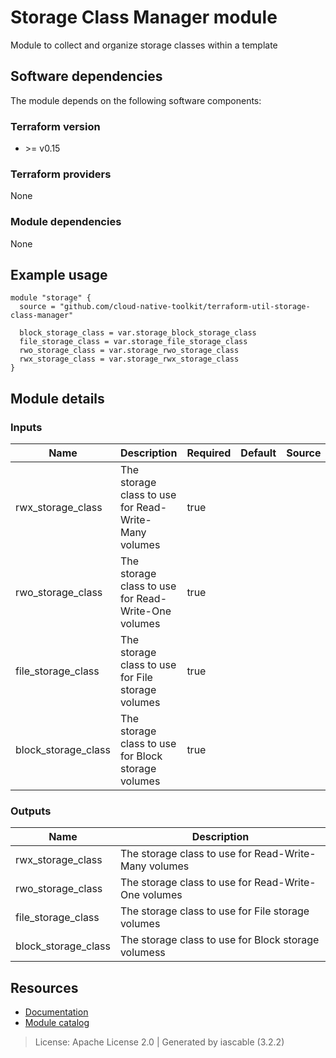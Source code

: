# Storage Class Manager module

Module to collect and organize storage classes within a template


## Software dependencies

The module depends on the following software components:

### Terraform version

- \>= v0.15

### Terraform providers


None

### Module dependencies


None

## Example usage

```hcl
module "storage" {
  source = "github.com/cloud-native-toolkit/terraform-util-storage-class-manager"

  block_storage_class = var.storage_block_storage_class
  file_storage_class = var.storage_file_storage_class
  rwo_storage_class = var.storage_rwo_storage_class
  rwx_storage_class = var.storage_rwx_storage_class
}

```

## Module details

### Inputs

| Name | Description | Required | Default | Source |
|------|-------------|---------|----------|--------|
| rwx_storage_class | The storage class to use for Read-Write-Many volumes | true |  |  |
| rwo_storage_class | The storage class to use for Read-Write-One volumes | true |  |  |
| file_storage_class | The storage class to use for File storage volumes | true |  |  |
| block_storage_class | The storage class to use for Block storage volumes | true |  |  |

### Outputs

| Name | Description |
|------|-------------|
| rwx_storage_class | The storage class to use for Read-Write-Many volumes |
| rwo_storage_class | The storage class to use for Read-Write-One volumes |
| file_storage_class | The storage class to use for File storage volumes |
| block_storage_class | The storage class to use for Block storage volumess |

## Resources

- [Documentation](https://operate.cloudnativetoolkit.dev)
- [Module catalog](https://modules.cloudnativetoolkit.dev)

> License: Apache License 2.0 | Generated by iascable (3.2.2)
